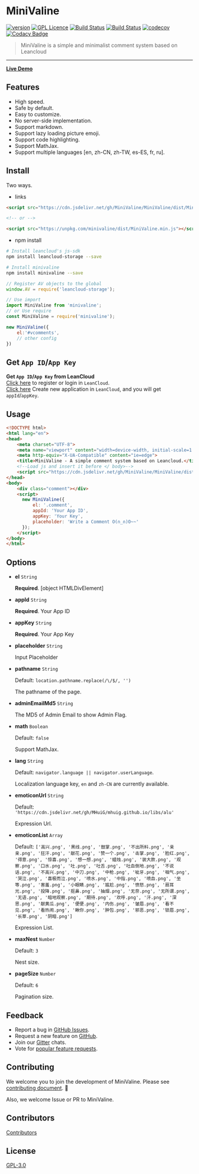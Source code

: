 # MiniValine

[![version](https://img.shields.io/github/release/MiniValine/MiniValine.svg?style=flat-square)](https://github.com/MiniValine/MiniValine/releases)
[![GPL Licence](https://cdn.jsdelivr.net/gh/MHuiG/imgbed/github/gpl.svg)](https://opensource.org/licenses/GPL-3.0/)
[![Build Status](https://travis-ci.com/MiniValine/MiniValine.svg?branch=master)](https://travis-ci.com/MiniValine/MiniValine)
[![Build Status](https://github.com/MiniValine/MiniValine/workflows/Node.js%20CI/badge.svg)](https://github.com/MiniValine/MiniValine/actions)
[![codecov](https://codecov.io/gh/MiniValine/MiniValine/branch/master/graph/badge.svg)](https://codecov.io/gh/MiniValine/MiniValine)
[![Codacy Badge](https://api.codacy.com/project/badge/Grade/9c203d6a0703457081c8d563a0b3b810)](https://www.codacy.com/gh/MiniValine/MiniValine?utm_source=github.com&amp;utm_medium=referral&amp;utm_content=MiniValine/MiniValine&amp;utm_campaign=Badge_Grade)

> MiniValine is a simple and minimalist comment system based on Leancloud
------------------------------
**[Live Demo](https://minivaline.github.io)**

## Features

- High speed.
- Safe by default.
- Easy to customize.
- No server-side implementation.
- Support markdown.
- Support lazy loading picture emoji.
- Support code highlighting.
- Support MathJax.
- Support multiple languages [en, zh-CN, zh-TW, es-ES, fr, ru].

## Install

Two ways.

- links

```html
<script src="https://cdn.jsdelivr.net/gh/MiniValine/MiniValine/dist/MiniValine.min.js"></script>

<!-- or -->

<script src="https://unpkg.com/minivaline/dist/MiniValine.min.js"></script>
```

- npm install

``` bash
# Install leancloud's js-sdk
npm install leancloud-storage --save

# Install minivaline
npm install minivaline --save
```

``` js
// Register AV objects to the global
window.AV = require('leancloud-storage');

// Use import
import MiniValine from 'minivaline';
// or Use require
const MiniValine = require('minivaline');

new MiniValine({
    el:'#vcomments',
    // other config
})
```


## Get `App ID`/`App Key`
**Get `App ID`/`App Key` from LeanCloud**  
[Click here](https://leancloud.cn/dashboard/login.html#/signup) to register or login in `LeanCloud`.  
[Click here](https://leancloud.cn/dashboard/applist.html#/newapp) Create new application in `LeanCloud`, and you will get `appId`/`appKey`.

## Usage

```html
<!DOCTYPE html>
<html lang="en">
<head>
    <meta charset="UTF-8">
    <meta name="viewport" content="width=device-width, initial-scale=1.0">
    <meta http-equiv="X-UA-Compatible" content="ie=edge">
    <title>MiniValine - A simple comment system based on Leancloud.</title>
    <!--Load js and insert it before </ body>-->
    <script src="https://cdn.jsdelivr.net/gh/MiniValine/MiniValine/dist/MiniValine.min.js"></script>
</head>
<body>
    <div class="comment"></div>
    <script>
      new MiniValine({
          el: '.comment',
          appId: 'Your App ID',
          appKey: 'Your Key',
          placeholder: 'Write a Comment O(∩_∩)O~~'
      });
    </script>
</body>
</html>
```

## Options

- **el** `String`

  **Required**. [object HTMLDivElement]
  
- **appId** `String`

  **Required**. Your App ID

- **appKey** `String`

  **Required**. Your App Key

- **placeholder** `String`

  Input Placeholder

- **pathname** `String`

  Default: `location.pathname.replace(/\/$/, '')`
  
  The pathname of the page.

- **adminEmailMd5** `String`

  The MD5 of Admin Email to show Admin Flag.

- **math** `Boolean`

  Default: `false`
  
  Support MathJax.

- **lang** `String`

  Default: `navigator.language || navigator.userLanguage`.

  Localization language key, `en` and `zh-CN`  are currently available.

- **emoticonUrl** `String`

  Default: `'https://cdn.jsdelivr.net/gh/MHuiG/mhuig.github.io/libs/alu'`
  
  Expression Url.

- **emoticonList** `Array`

  Default: `['高兴.png', '黑线.png', '鼓掌.png', '不出所料.png', '亲亲.png', '狂汗.png', '献花.png', '赞一个.png', '击掌.png', '脸红.png', '得意.png', '惊喜.png', '想一想.png', '蜡烛.png', '装大款.png', '观察.png', '口水.png', '吐.png', '吐舌.png', '吐血倒地.png', '不说话.png', '不高兴.png', '中刀.png', '中枪.png', '呲牙.png', '咽气.png', '哭泣.png', '喜极而泣.png', '喷水.png', '中指.png', '喷血.png', '坐等.png', '害羞.png', '小眼睛.png', '尴尬.png', '愤怒.png', '扇耳光.png', '投降.png', '抠鼻.png', '抽烟.png', '无奈.png', '无所谓.png', '无语.png', '暗地观察.png', '期待.png', '欢呼.png', '汗.png', '深思.png', '献黄瓜.png', '便便.png', '内伤.png', '皱眉.png', '看不见.png', '看热闹.png', '瞅你.png', '肿包.png', '邪恶.png', '锁眉.png', '长草.png', '阴暗.png']`

  Expression List.

- **maxNest** `Number`

  Default: `3`

  Nest size.

- **pageSize** `Number`

  Default: `6`
  
  Pagination size.


## Feedback

* Report a bug in [GitHub Issues][issues-bug-url].
* Request a new feature on [GitHub][issues-feat-url].
* Join our [Gitter][gitter-url] chats.
* Vote for [popular feature requests][feat-req-vote-url].

## Contributing

We welcome you to join the development of MiniValine. Please see [contributing document][contributing-document-url]. 🤗

Also, we welcome Issue or PR to MiniValine.

## Contributors

[Contributors][contributors-url]

## License

[GPL-3.0](https://github.com/MiniValine/MiniValine/blob/master/LICENSE)

[gitter-url]: https://gitter.im/thebestminivaline
[issues-bug-url]: https://github.com/MiniValine/MiniValine/issues/new?assignees=&labels=Bug&template=bug-report.md
[issues-feat-url]: https://github.com/MiniValine/MiniValine/issues/new?assignees=&labels=Feature+Request&template=feature-request.md
[feat-req-vote-url]: https://github.com/MiniValine/MiniValine/issues?q=is%3Aopen+is%3Aissue+label%3A%22Feature+Request%22
[contributing-document-url]: https://github.com/MiniValine/MiniValine/blob/master/.github/CONTRIBUTING.md
[contributors-url]: https://github.com/MiniValine/MiniValine/graphs/contributors